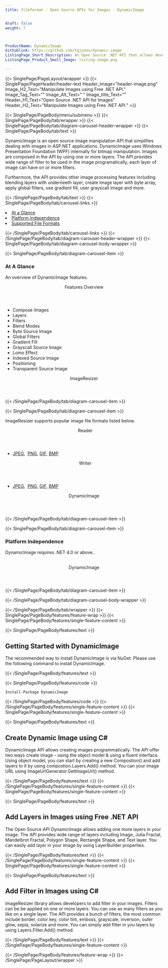 ```yaml
---
title: fileformat - Open Source APIs for Images - DynamicImage


draft: false
weight: 7



ProductName: DynamicImage
Githublink: https://github.com/tgjones/dynamic-image
ListingPage_Short_Description: An Open Source .NET API that allows developers to manipulate Images using Free .NET API.
ListingPage_Product_Small_Image: listing-image.png 

---
```


{{< SinglePage/PageLayout/wrapper >}}
{{< SinglePage/PageHeader/header-text
Header_Image="header-image.png"
Image_H2_Text="Manipulate Images using Free .NET API."
Image_Tag_Text=""
Image_Alt_Text=" "
Image_title_Text=""
Header_H1_Text="Open Source .NET API for Images"
Header_H2_Text="Manipulate Images using Free .NET API." >}}

{{< SinglePage/PageBody/menu/submenu >}}
{{< SinglePage/PageBody/tab/wrapper >}}
{{< SinglePage/PageBody/tab/diagram-carousel-header-wrapper >}}
{{< SinglePage/PageBody/tab/text >}}



<p>DynamicImage is an open source image manipulation API that simplifies dealing with images in ASP.NET applications. DynamicImage uses Windows Presentation Foundation (WPF) internally for bitmap manipulation. Images are composed in the API by using one or more layers. The API provides wide range of filter to be used in the image programatically, each layer of image can have on or more filters.</p>
<p>Furthermore, the API provides other image processing features including blending layers with underneeth layer, create image layer with byte array, apply global filters, use gradient fill, user grayscall image and more.</p>

{{< /SinglePage/PageBody/tab/text >}}
{{< SinglePage/PageBody/tab/carousel-links >}}

<li data-target="#diagramcarousel" data-slide-to="0"><a href="#">At a Glance</a></li>
<li data-target="#diagramcarousel" data-slide-to="2"><a href="#">Platform Independence</a></li>
<li data-target="#diagramcarousel" data-slide-to="1"><a class="activetab" href="#">Supported File Formats</a></li>


{{< /SinglePage/PageBody/tab/carousel-links >}}
{{< /SinglePage/PageBody/tab/diagram-carousel-header-wrapper >}}
{{< SinglePage/PageBody/tab/diagram-carousel-body-wrapper >}}

{{< SinglePage/PageBody/tab/diagram-carousel-item >}}
<h3>At A Glance</h3>
<p>An overview of DynamicImage features.</p>
<div class="diagram1 d1-poi">
<div class="d1-row">
<div class="d1-col d1-left"><header>Features Overview</header>
<ul>
<li>Compose Images</li>
<li>Layers</li>
<li>Filters</li>
<li>Blend Modes</li>
<li>Byte Source Image</li>
<li>Global Filters</li>
<li>Gradient Fill</li>
<li>Grayscall Source Image</li>
<li>Lomo Effect</li>
<li>Indexed Source Image</li>
<li>Positioning</li>
<li>Transparent Source Image</li>
</ul>
</div>
</div>
<div class="d1-logo" style="border: none;"><header>ImageResizer</header><footer><small></small></footer></div>
<!--/logo--></div>
<!--/diagram1-->
{{< /SinglePage/PageBody/tab/diagram-carousel-item >}}

{{< SinglePage/PageBody/tab/diagram-carousel-item >}}
<p>ImageResizer supports popular image file formats listed below.</p>
<div class="diagram1 d2  d1-poi">
<div class="d1-row">
<div class="d1-col d1-left"><header><i class="fa fa-arrows-v "> </i> Reader</header>
<ul>
<li><a href="https://docs.fileformat.com/image/jpeg/">JPEG</a>,  <a href="https://docs.fileformat.com/image/png/">PNG</a>, <a href="https://docs.fileformat.com/image/gif/">GIF</a>, <a href="https://docs.fileformat.com/image/bmp/">BMP</a>      </li>
</ul>
</div>
<!--/left-->
<div class="d1-col d1-right"><header><i class="fa  fa-long-arrow-down"> </i> Writer</header>
<ul>
<li><a href="https://docs.fileformat.com/image/jpeg/">JPEG</a>,  <a href="https://docs.fileformat.com/image/png/">PNG</a>, <a href="https://docs.fileformat.com/image/gif/">GIF</a>, <a href="https://docs.fileformat.com/image/bmp/">BMP</a></li>
</ul>
</div>
<!--/right--></div>
<!--/row-->
<div class="d1-logo" style="border: none;"><header>DynamicImage</header><footer><small></small></footer></div>
<!--/logo--></div>
<!--/diagram2-->
{{< /SinglePage/PageBody/tab/diagram-carousel-item >}}

{{< SinglePage/PageBody/tab/diagram-carousel-item >}}
<h3>Platform Independence</h3>
<p>DynamicImage requires .NET 4.0 or above..</p>
<div class="diagram1 d1-oi">
<div class="d1-row"><!--/left-->
<div class="d1-col d1-right"> </div>
<!--/right--></div>
<!--/row-->
<div class="d1-logo" style="border: none;"><header>DynamicImage</header><footer><small></small></footer></div>
<!--/logo--></div>
<!--/diagram2 -->
{{< /SinglePage/PageBody/tab/diagram-carousel-item >}}

{{< /SinglePage/PageBody/tab/diagram-carousel-body-wrapper >}}

{{< /SinglePage/PageBody/tab/wrapper >}}
{{< SinglePage/PageBody/features/feature-wrap >}}
{{< SinglePage/PageBody/features/single-feature-content >}}

{{< SinglePage/PageBody/features/text >}}
<h2 class="h2title">Getting Started with DynamicImage</h2>
<p>The recommended way to install DynamicImage is via NuGet. Please use the following command to install DynamicImage.</p>
{{< /SinglePage/PageBody/features/text >}}

{{< SinglePage/PageBody/features/code >}}
<pre><code class="html">Install-Package DynamicImage</code></pre>


{{< /SinglePage/PageBody/features/code >}}
{{< /SinglePage/PageBody/features/single-feature-content >}}
{{< SinglePage/PageBody/features/single-feature-content >}}

{{< SinglePage/PageBody/features/text >}}
<h2 class="h2title">Create Dynamic Image using C#</h2>
<p>DynamicImage API allows creating images programmatically. The API offer two ways create image - using the object model & using a fluent interface. Using object model, you can start by creating a new Compostion() and add layers to it by using compostion.Layers.Add() method. You can your image URL using ImageUrlGenerator.GetImageUrl() method.</p>

{{< /SinglePage/PageBody/features/text >}}
{{< /SinglePage/PageBody/features/single-feature-content >}}
{{< SinglePage/PageBody/features/single-feature-content >}}

{{< SinglePage/PageBody/features/text >}}
<h2 class="h2title">Add Layers in Images using Free .NET API</h2>
<p>The Open Source API DynamicImage allows adding one more layers in your image. The API provides wide range of layers including Image, Julia Fractal, Mandelbrot Fractal, Polygon Shape, Rectangle Shape, and Text layer. You can easily add layer in your image by using LayerBuilder properties.</p>

{{< /SinglePage/PageBody/features/text >}}
{{< /SinglePage/PageBody/features/single-feature-content >}}
{{< SinglePage/PageBody/features/single-feature-content >}}

{{< SinglePage/PageBody/features/text >}}
<h2 class="h2title">Add Filter in Images using C#</h2>
<p>ImageResizer library allows developers to add filter in your images. Filters can be be applied on one or more layers. You can use as many filters as you like on a single layer. The API provides a bunch of filters, the most common include border, color key, color tint, emboss, grayscale, inversion, outer glow, sepia, solarize and more. You can simply add filter in you layers by using Layers.Filter.Add() method.</p>

{{< /SinglePage/PageBody/features/text >}}
{{< /SinglePage/PageBody/features/single-feature-content >}}

{{< /SinglePage/PageBody/features/feature-wrap >}}
{{< /SinglePage/PageLayout/wrapper >}}